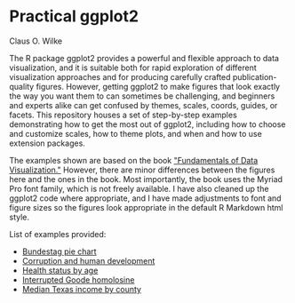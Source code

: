 # Practical ggplot2

Claus O. Wilke

The R package ggplot2 provides a powerful and flexible approach to data visualization, and it is suitable both for rapid exploration of different visualization approaches and for producing carefully crafted publication-quality figures. However, getting ggplot2 to make figures that look exactly the way you want them to can sometimes be challenging, and beginners and experts alike can get confused by themes, scales, coords, guides, or facets. This repository houses a set of step-by-step examples demonstrating how to get the most out of ggplot2, including how to choose and customize scales, how to theme plots, and when and how to use extension packages.

The examples shown are based on the book ["Fundamentals of Data Visualization."](https://serialmentor.com/dataviz) However, there are minor differences between the figures here and the ones in the book. Most importantly, the book uses the Myriad Pro font family, which is not freely available. I have also cleaned up the ggplot2 code where appropriate, and I have made adjustments to font and figure sizes so the figures look appropriate in the default R Markdown html style.

List of examples provided:

- [Bundestag pie chart](https://htmlpreview.github.io/?https://github.com/clauswilke/practical_ggplot2/blob/master/bundestag_pie.html)
- [Corruption and human development](https://htmlpreview.github.io/?https://github.com/clauswilke/practical_ggplot2/blob/master/corruption_human_development.html)
- [Health status by age](https://htmlpreview.github.io/?https://github.com/clauswilke/practical_ggplot2/blob/master/health_status.html)
- [Interrupted Goode homolosine](https://htmlpreview.github.io/?https://github.com/clauswilke/practical_ggplot2/blob/master/goode.html)
- [Median Texas income by county](https://htmlpreview.github.io/?https://github.com/clauswilke/practical_ggplot2/blob/master/Texas_income.html)

